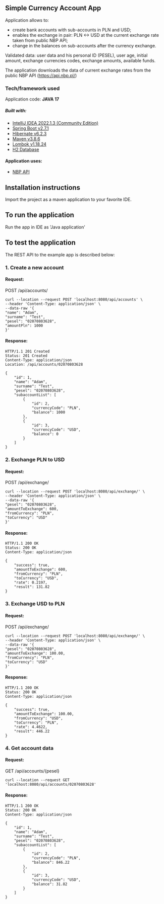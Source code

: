 ## Simple Currency Account App

Application allows to:
- create bank accounts with sub-accounts in PLN and USD;
- enables the exchange in pair: PLN <-> USD at the current exchange rate taken from public NBP API;
- change in the balances on sub-accounts after the currency exchange.

Validated data: user data and his personal ID (PESEL), user age, initial amount, exchange currencies codes, exchange amounts, available funds.

The application downloads the data of current exchange rates from the public NBP API (https://api.nbp.pl/)

### Tech/framework used

Application code: <b>JAVA 17</b>

##### Built with:
- [IntelliJ IDEA 2022.1.3 (Community Edition)](https://www.jetbrains.com/idea/)
- [Spring Boot v2.7.1](https://spring.io/)
- [Hibernate v6.2.3](http://hibernate.org/)
- [Maven v3.8.6](https://maven.apache.org)
- [Lombok v1.18.24](https://projectlombok.org/)
- [H2 Database](https://http://www.h2database.com/)

#### Application uses:
- [NBP API](https://api.nbp.pl/)


## Installation instructions
Import the project as a maven application to your favorite IDE.

## To run the application
Run the app in IDE as 'Java application'

## To test the application
The REST API to the example app is described below:

### 1. Create a new account

#### Request:

POST /api/accounts/

    curl --location --request POST 'localhost:8080/api/accounts' \
    --header 'Content-Type: application/json' \
    --data-raw '{
    "name": "Adam",
    "surname": "Test",
    "pesel": "02070803628",
    "amountPln": 1000
    }'

#### Response:

    HTTP/1.1 201 Created
    Status: 201 Created
    Content-Type: application/json
    Location: /api/accounts/02070803628

    {
        "id": 1,
        "name": "Adam",
        "surname": "Test",
        "pesel": "02070803628",
        "subaccountList": [
            {
                "id": 2,
                "currencyCode": "PLN",
                "balance": 1000
            },
            {
                "id": 3,
                "currencyCode": "USD",
                "balance": 0
            }
        ]
    }


### 2. Exchange PLN to USD

#### Request:

POST /api/exchange/

    curl --location --request POST 'localhost:8080/api/exchange/' \
    --header 'Content-Type: application/json' \
    --data-raw '{
    "pesel": "02070803628", 
    "amountToExchange": 600, 
    "fromCurrency": "PLN", 
    "toCurrency": "USD"
    }'

#### Response:

    HTTP/1.1 200 OK
    Status: 200 OK
    Content-Type: application/json

    {
        "success": true,
        "amountToExchange": 600,
        "fromCurrency": "PLN",
        "toCurrency": "USD",
        "rate": 0.2197,
        "result": 131.82
    }

### 3. Exchange USD to PLN

#### Request:

POST /api/exchange/

    curl --location --request POST 'localhost:8080/api/exchange/' \
    --header 'Content-Type: application/json' \
    --data-raw '{
    "pesel": "02070803628", 
    "amountToExchange": 100.00, 
    "fromCurrency": "PLN", 
    "toCurrency": "USD"
    }'

#### Response:

    HTTP/1.1 200 OK
    Status: 200 OK
    Content-Type: application/json

    {
        "success": true,
        "amountToExchange": 100.00,
        "fromCurrency": "USD",
        "toCurrency": "PLN",
        "rate": 4.4622,
        "result": 446.22
    }

### 4. Get account data

#### Request:

GET /api/accounts/{pesel}

    curl --location --request GET 'localhost:8080/api/accounts/02070803628'

#### Response:

    HTTP/1.1 200 OK
    Status: 200 OK
    Content-Type: application/json

    {
        "id": 1,
        "name": "Adam",
        "surname": "Test",
        "pesel": "02070803628",
        "subaccountList": [
            {
                "id": 2,
                "currencyCode": "PLN",
                "balance": 846.22
            },
            {
                "id": 3,
                "currencyCode": "USD",
                "balance": 31.82
            }
        ]
    }